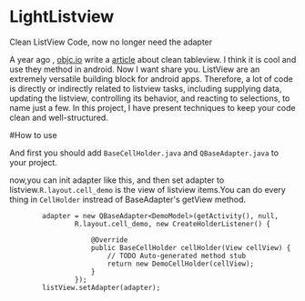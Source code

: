 # LightListview

Clean ListView Code, now no longer need the adapter

A year ago , [objc.io](http://objc.io) write a [article](http://www.objc.io/issues/1-view-controllers/table-views/) about clean tableview. I think it is cool and use they method in android. Now I want share you. ListView are an extremely versatile building block for android apps. Therefore, a lot of code is directly or indirectly related to listview tasks, including supplying data, updating the listview, controlling its behavior, and reacting to selections, to name just a few. In this project, I have present techniques to keep your code clean and well-structured.

#How to use


And first you should add `BaseCellHolder.java` and `QBaseAdapter.java` to your project.

now,you can init adapter like this, and then set adapter to listview.`R.layout.cell_demo` is the view of listview items.You can do every thing in `CellHolder` instread of BaseAdapter's getView method.

```
		adapter = new QBaseAdapter<DemoModel>(getActivity(), null,
				R.layout.cell_demo, new CreateHolderListener() {

					@Override
					public BaseCellHolder cellHolder(View cellView) {
						// TODO Auto-generated method stub
						return new DemoCellHolder(cellView);
					}
				});
		listView.setAdapter(adapter);

```
